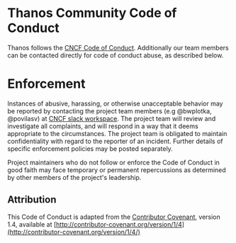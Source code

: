 # Thanos Community Code of Conduct

Thanos follows the [CNCF Code of Conduct](https://github.com/cncf/foundation/blob/master/code-of-conduct.md). Additionally our team members can be contacted directly for code of conduct abuse, as described below.

# Enforcement

Instances of abusive, harassing, or otherwise unacceptable behavior may be reported by contacting the project team members (e.g @bwplotka, @povilasv) at [CNCF slack workspace](https://slack.cncf.io/). The project team will review and investigate all complaints, and will respond in a way that it deems appropriate to the circumstances. The project team is obligated to maintain confidentiality with regard to the reporter of an incident. Further details of specific enforcement policies may be posted separately.

Project maintainers who do not follow or enforce the Code of Conduct in good faith may face temporary or permanent repercussions as determined by other members of the project's leadership.

## Attribution

This Code of Conduct is adapted from the [Contributor Covenant](http://contributor-covenant.org), version 1.4, available at [http://contributor-covenant.org/version/1/4](http://contributor-covenant.org/version/1/4/)